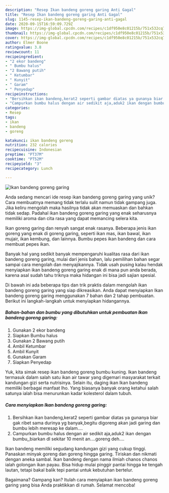 ```yaml
---
description: "Resep Ikan bandeng goreng garing Anti Gagal"
title: "Resep Ikan bandeng goreng garing Anti Gagal"
slug: 1145-resep-ikan-bandeng-goreng-garing-anti-gagal
date: 2020-09-15T16:59:09.729Z
image: https://img-global.cpcdn.com/recipes/c1df950e8c01215b/751x532cq70/ikan-bandeng-goreng-garing-foto-resep-utama.jpg
thumbnail: https://img-global.cpcdn.com/recipes/c1df950e8c01215b/751x532cq70/ikan-bandeng-goreng-garing-foto-resep-utama.jpg
cover: https://img-global.cpcdn.com/recipes/c1df950e8c01215b/751x532cq70/ikan-bandeng-goreng-garing-foto-resep-utama.jpg
author: Elmer Boone
ratingvalue: 3.8
reviewcount: 11
recipeingredient:
- "2 ekor bandeng"
- " Bumbu halus"
- "2 Bawang putih"
- " Ketumbar"
- " Kunyit"
- " Garam"
- " Penyedap"
recipeinstructions:
- "Bersihkan ikan bandeng,kerat2 seperti gambar diatas ya gunanya biar gak ribet sama durinya yg banyak,begitu digoreng akan jadi garing dan bumbu lebih meresap ke dalam...."
- "Campurkan bumbu halus dengan air sedikit aja,aduk2 ikan dengan bumbu,,biarkan dl sekitar 10 menit an....goreng deh...."
categories:
- Resep
tags:
- ikan
- bandeng
- goreng

katakunci: ikan bandeng goreng 
nutrition: 232 calories
recipecuisine: Indonesian
preptime: "PT37M"
cooktime: "PT52M"
recipeyield: "3"
recipecategory: Lunch

---
```



![Ikan bandeng goreng garing](https://img-global.cpcdn.com/recipes/c1df950e8c01215b/751x532cq70/ikan-bandeng-goreng-garing-foto-resep-utama.jpg)

Anda sedang mencari ide resep ikan bandeng goreng garing yang unik? Cara membuatnya memang tidak terlalu sulit namun tidak gampang juga. Jika keliru mengolah maka hasilnya tidak akan memuaskan dan bahkan tidak sedap. Padahal ikan bandeng goreng garing yang enak seharusnya memiliki aroma dan cita rasa yang dapat memancing selera kita.

Ikan goreng garing dan renyah sangat enak rasanya. Beberapa jenis ikan goreng yang enak di goreng garing, seperti ikan mas, ikan bawal, ikan mujair, ikan kembung, dan lainnya. Bumbu pepes ikan bandeng dan cara membuat pepes ikan.

Banyak hal yang sedikit banyak mempengaruhi kualitas rasa dari ikan bandeng goreng garing, mulai dari jenis bahan, lalu pemilihan bahan segar sampai cara mengolah dan menyajikannya. Tidak usah pusing kalau hendak menyiapkan ikan bandeng goreng garing enak di mana pun anda berada, karena asal sudah tahu triknya maka hidangan ini bisa jadi sajian spesial.


Di bawah ini ada beberapa tips dan trik praktis dalam mengolah ikan bandeng goreng garing yang siap dikreasikan. Anda dapat menyiapkan Ikan bandeng goreng garing menggunakan 7 bahan dan 2 tahap pembuatan. Berikut ini langkah-langkah untuk menyiapkan hidangannya.

<!--inarticleads1-->

##### Bahan-bahan dan bumbu yang dibutuhkan untuk pembuatan Ikan bandeng goreng garing:

1. Gunakan 2 ekor bandeng
1. Siapkan  Bumbu halus
1. Gunakan 2 Bawang putih
1. Ambil  Ketumbar
1. Ambil  Kunyit
1. Gunakan  Garam
1. Siapkan  Penyedap


Yuk, kita simak resep ikan bandeng goreng bumbu kuning. Ikan bandeng termasuk dalam salah satu ikan air tawar yang digemari masyarakat terkait kandungan gizi serta nutrisinya. Selain itu, daging ikan Ikan bandeng memiliki berbagai manfaat lho. Yang biasanya banyak orang ketahui salah satunya ialah bisa menurunkan kadar kolesterol dalam tubuh. 

<!--inarticleads2-->

##### Cara menyiapkan Ikan bandeng goreng garing:

1. Bersihkan ikan bandeng,kerat2 seperti gambar diatas ya gunanya biar gak ribet sama durinya yg banyak,begitu digoreng akan jadi garing dan bumbu lebih meresap ke dalam....
1. Campurkan bumbu halus dengan air sedikit aja,aduk2 ikan dengan bumbu,,biarkan dl sekitar 10 menit an....goreng deh....


Ikan bandeng memiliki segudang kandungan gizi yang cukup tinggi. Panaskan minyak goreng dan goreng hingga garing. Tiriskan dan nikmati dengan aneka sambal. Ikan bandeng dengan nama ilmiah chanos chanos ialah golongan ikan payau. Bisa hidup mulai pinggir pantai hingga ke tengah lautan, tetapi bakal balik tepi pantai untuk kebutuhan bertelur. 

Bagaimana? Gampang kan? Itulah cara menyiapkan ikan bandeng goreng garing yang bisa Anda praktikkan di rumah. Selamat mencoba!
